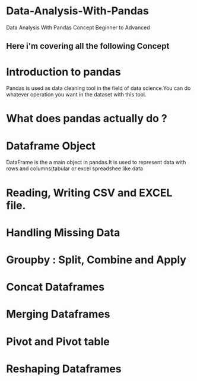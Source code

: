 # Data-Analysis-With-Pandas
Data Analysis With Pandas Concept Beginner to Advanced

## Here i'm covering all the following Concept ##
# Introduction to pandas
Pandas is used as data cleaning tool in the field of data science.You can do whatever operation you want in the dataset with this tool.
# What does pandas actually do ?


# Dataframe Object
DataFrame is the a main object in pandas.It is used to represent data with rows and columns(tabular or excel spreadshee like data
# Reading, Writing CSV and EXCEL file.

# Handling Missing Data 

# Groupby : Split, Combine and Apply

# Concat Dataframes

# Merging Dataframes

# Pivot and Pivot table

# Reshaping Dataframes
